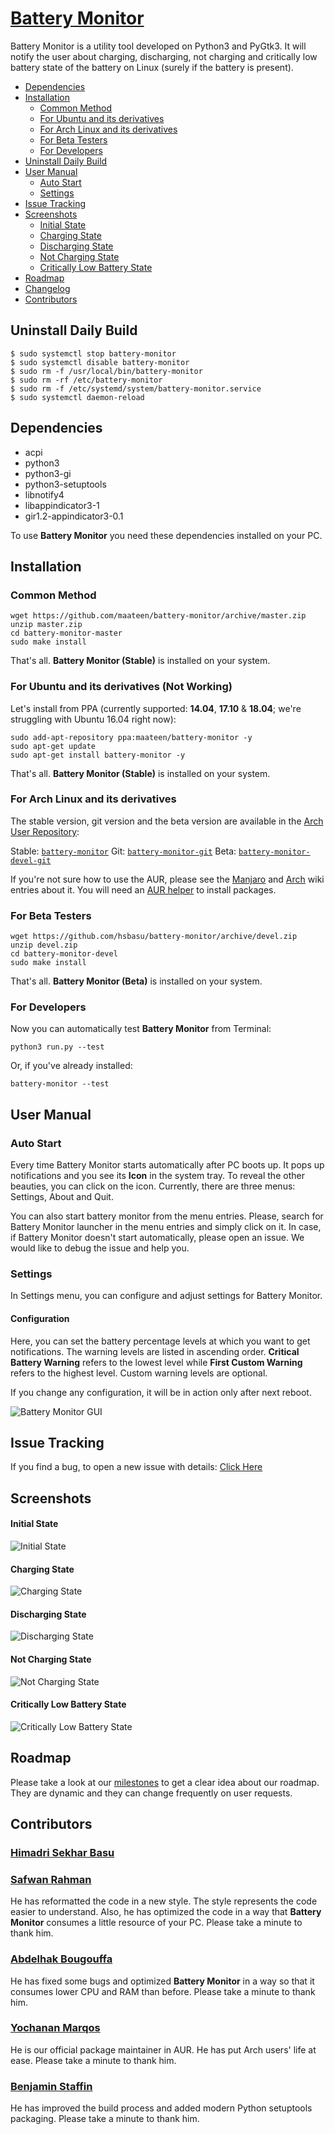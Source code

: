 # [Battery Monitor]( https://hsbasu.github.io/battery-monitor)

Battery Monitor is a utility tool developed on Python3 and PyGtk3. It will notify the user about charging, discharging, not charging and critically low battery state of the battery on Linux (surely if the battery is present).

 - [Dependencies](#dependencies)
 - [Installation](#installation)
     - [Common Method](#common-method)
     - [For Ubuntu and its derivatives](#for-ubuntu-and-its-derivatives)
     - [For Arch Linux and its derivatives](#for-arch-linux-and-its-derivatives)
     - [For Beta Testers](#for-beta-testers)
     - [For Developers](#for-developers)
 - [Uninstall Daily Build](#uninstall-daily-build)
 - [User Manual](#user-manual)
     - [Auto Start](#auto-start)
     - [Settings](#settings)
 - [Issue Tracking](#issue-tracking)
 - [Screenshots](#screenshots)
     - [Initial State](#initial-state)
     - [Charging State](#charging-state)
     - [Discharging State](#discharging-state)
     - [Not Charging State](#not-charging-state)
     - [Critically Low Battery State](#critically-low-battery-state)
 - [Roadmap](#roadmap)
 - [Changelog](#changelog)
 - [Contributors](#contributors)
 
## Uninstall Daily Build

```shell
$ sudo systemctl stop battery-monitor
$ sudo systemctl disable battery-monitor
$ sudo rm -f /usr/local/bin/battery-monitor
$ sudo rm -rf /etc/battery-monitor
$ sudo rm -f /etc/systemd/system/battery-monitor.service
$ sudo systemctl daemon-reload
```

## Dependencies

* acpi
* python3
* python3-gi
* python3-setuptools
* libnotify4
* libappindicator3-1
* gir1.2-appindicator3-0.1

To use **Battery Monitor** you need these dependencies installed on your PC.

## Installation

### Common Method

```
wget https://github.com/maateen/battery-monitor/archive/master.zip
unzip master.zip
cd battery-monitor-master
sudo make install
```
That's all. **Battery Monitor (Stable)** is installed on your system.

### For Ubuntu and its derivatives (Not Working)

Let's install from PPA (currently supported: **14.04**, **17.10** & **18.04**; we're struggling with Ubuntu 16.04 right now):

```
sudo add-apt-repository ppa:maateen/battery-monitor -y
sudo apt-get update
sudo apt-get install battery-monitor -y
```
That's all. **Battery Monitor (Stable)** is installed on your system.

### For Arch Linux and its derivatives

The stable version, git version and the beta version are available in the [Arch User Repository](https://aur.archlinux.org/):

Stable: [`battery-monitor`](https://aur.archlinux.org/packages/battery-monitor)
Git: [`battery-monitor-git`](https://aur.archlinux.org/packages/battery-monitor-git)
Beta: [`battery-monitor-devel-git`](https://aur.archlinux.org/packages/battery-monitor-devel-git)

If you're not sure how to use the AUR, please see the [Manjaro](https://wiki.manjaro.org/index.php/Arch_User_Repository) and [Arch](https://wiki.archlinux.org/index.php/Arch_User_Repository#What_is_the_AUR.3F) wiki entries about it. You will need an [AUR helper](https://wiki.archlinux.org/index.php/AUR_helpers) to install packages.

### For Beta Testers

```
wget https://github.com/hsbasu/battery-monitor/archive/devel.zip
unzip devel.zip
cd battery-monitor-devel
sudo make install
```
That's all. **Battery Monitor (Beta)** is installed on your system.

### For Developers
Now you can automatically test **Battery Monitor** from Terminal:

```
python3 run.py --test
```
Or, if you've already installed:

```
battery-monitor --test
```

## User Manual

### Auto Start
Every time Battery Monitor starts automatically after PC boots up. It pops up notifications and you see its **Icon** in the system tray. To reveal the other beauties, you can click on the icon. Currently, there are three menus: Settings, About and Quit.

You can also start battery monitor from the menu entries. Please, search for Battery Monitor launcher in the menu entries and simply click on it. In case, if Battery Monitor doesn't start automatically, please open an issue. We would like to debug the issue and help you.

### Settings
In Settings menu, you can configure and adjust settings for Battery Monitor.

#### Configuration
Here, you can set the battery percentage levels at which you want to get notifications. The warning levels are listed in ascending order. **Critical Battery Warning** refers to the lowest level while **First Custom Warning** refers to the highest level. Custom warning levels are optional.

If you change any configuration, it will be in action only after next reboot.

![Battery Monitor GUI](https://github.com/hsbasu/battery-monitor/raw/gh-pages/screenshots/battery-monitor-gui.png)

## Issue Tracking

If you find a bug, to open a new issue with details: [Click Here](https://github.com/hsbasu/battery-monitor/issues)

## Screenshots

#### Initial State

![Initial State](https://github.com/hsbasu/battery-monitor/raw/gh-pages/screenshots/Screenshot_from_2016_07_22_20_42_29.png)

#### Charging State

![Charging State](https://github.com/hsbasu/battery-monitor/raw/gh-pages/screenshots/Screenshot_from_2016_07_22_20_42_52.png)

#### Discharging State

![Discharging State](https://github.com/hsbasu/battery-monitor/raw/gh-pages/screenshots/Screenshot_from_2016_07_22_20_42_42.png)

#### Not Charging State

![Not Charging State](https://github.com/hsbasu/battery-monitor/raw/gh-pages/screenshots/Screenshot_from_2016_07_22_21_11_49.png)

#### Critically Low Battery State

![Critically Low Battery State](https://github.com/hsbasu/battery-monitor/raw/gh-pages/screenshots/Screenshot_from_2016_07_23_03_09_54.png)

## Roadmap

Please take a look at our [milestones](https://github.com/hsbasu/battery-monitor/milestones) to get a clear idea about our roadmap. They are dynamic and they can change frequently on user requests.

## Contributors

### [Himadri Sekhar Basu](https://github.com/hsbasu)

### [Safwan Rahman](https://github.com/safwanrahman)

He has reformatted the code in a new style. The style represents the code easier to understand. Also, he has optimized the code in a way that **Battery Monitor** consumes a little resource of your PC. Please take a minute to thank him.

### [Abdelhak Bougouffa](https://abougouffa.github.io/)

He has fixed some bugs and optimized **Battery Monitor** in a way so that it consumes lower CPU and RAM than before. Please take a minute to thank him.

### [Yochanan Marqos](https://github.com/yochananmarqos)

He is our official package maintainer in AUR. He has put Arch users' life at ease. Please take a minute to thank him.

### [Benjamin Staffin](https://github.com/benley)

He has improved the build process and added modern Python setuptools packaging. Please take a minute to thank him.
